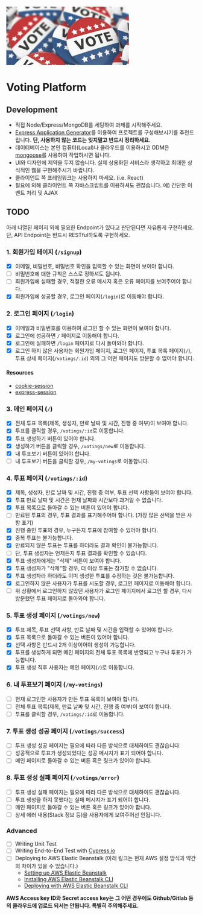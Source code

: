 ![Voting](/voting.jpeg)

# Voting Platform

## Development

- 직접 Node/Express/MongoDB를 세팅하여 과제를 시작해주세요.
- [Express Application Generator](https://expressjs.com/en/starter/generator.html)를 이용하여 프로젝트를 구성해보시기를 추천드립니다. **단, 사용하지 않는 코드는 잊지말고 반드시 정리하세요.**
- 데이터베이스는 본인 컴퓨터(Local)나 클라우드를 이용하시고 ODM은 [mongoose](https://mongoosejs.com/docs/connections.html)를 사용하여 작업하시면 됩니다.
- UI와 디자인에 제약을 두지 않습니다. 실제 상용화된 서비스라 생각하고 최대한 상식적인 웹을 구현해주시기 바랍니다.
- 클라이언트 쪽 프레임워크는 사용하지 마세요. (i.e. React)
- 필요에 의해 클라이언트 쪽 자바스크립트를 이용하셔도 괜찮습니다. 예) 간단한 이벤트 처리 및 AJAX

## TODO

아래 나열된 페이지 외에 필요한 Endpoint가 있다고 판단된다면 자유롭게 구현하세요. 단, API Endpoint는 반드시 RESTful하도록 구현하세요.

### 1. 회원가입 페이지 (`/signup`)

- [x] 이메일, 비밀번호, 비밀번호 확인을 입력할 수 있는 화면이 보여야 합니다.
- [ ] 비밀번호에 대한 규칙은 스스로 정하셔도 됩니다.
- [ ] 회원가입에 실패할 경우, 적절한 오류 메시지 혹은 오류 페이지를 보여주어야 합니다.
- [x] 회원가입에 성공할 경우, 로그인 페이지(`/login`)로 이동해야 합니다.

### 2. 로그인 페이지 (`/login`)

- [x] 이메일과 비밀번호를 이용하여 로그인 할 수 있는 화면이 보여야 합니다.
- [x] 로그인에 성공하면 `/` 페이지로 이동해야 합니다.
- [x] 로그인에 실패하면 `/login` 페이지로 다시 돌아와야 합니다.
- [x] 로그인 하지 않은 사용자는 회원가입 페이지, 로그인 페이지, 투표 목록 페이지(`/`), 투표 상세 페이지(`/votings/:id`) 외의 그 어떤 페이지도 방문할 수 없어야 합니다.

#### Resources

- [cookie-session](https://expressjs.com/en/resources/middleware/cookie-session.html)
- [express-session](https://expressjs.com/en/resources/middleware/session.html)

### 3. 메인 페이지 (`/`)

- [x] 전체 투표 목록(제목, 생성자, 만료 날짜 및 시간, 진행 중 여부)이 보여야 합니다.
- [x] 투표를 클릭할 경우, `/votings/:id`로 이동합니다.
- [x] 투표 생성하기 버튼이 있어야 합니다.
- [x] 생성하기 버튼을 클릭할 경우, `/votings/new`로 이동합니다.
- [x] 내 투표보기 버튼이 있어야 합니다.
- [ ] 내 투표보기 버튼을 클릭할 경우, `/my-votings`로 이동합니다.

### 4. 투표 페이지 (`/votings/:id`)

- [x] 제목, 생성자, 만료 날짜 및 시간, 진행 중 여부, 투표 선택 사항들이 보여야 합니다.
- [x] 투표 만료 날짜 및 시간은 현재 날짜와 시간보다 과거일 수 없습니다.
- [x] 투표 목록으로 돌아갈 수 있는 버튼이 있어야 합니다.
- [ ] 만료된 투표의 경우, 투표 결과를 표기해주어야 합니다. (가장 많은 선택을 받은 사항 표기)
- [x] 진행 중인 투표의 경우, 누구든지 투표에 참여할 수 있어야 합니다.
- [x] 중복 투표는 불가능합니다.
- [x] 만료되지 않은 투표는 투표를 하더라도 결과 확인이 불가능합니다.
- [ ] 단, 투표 생성자는 언제든지 투표 결과를 확인할 수 있습니다.
- [x] 투표 생성자에게는 "삭제" 버튼이 보여야 합니다.
- [x] 투표 생성자가 "삭제"할 경우, 더 이상 투표는 참가할 수 없습니다.
- [x] 투표 생성자라 하더라도 이미 생성한 투표를 수정하는 것은 불가능합니다.
- [x] 로그인하지 않은 사용자가 투표를 시도할 경우, 로그인 페이지로 이동해야 합니다.
- [ ] 위 상황에서 로그인하지 않았던 사용자가 로그인 페이지에서 로그인 할  경우, 다시 방문했던 투표 페이지로 돌아와야 합니다.

### 5. 투표 생성 페이지 (`/votings/new`)

- [x] 투표 제목, 투표 선택 사항, 만료 날짜 및 시간을 입력할 수 있어야 합니다.
- [x] 투표 목록으로 돌아갈 수 있는 버튼이 있어야 합니다.
- [x] 선택 사항은 반드시 2개 이상이어야 생성이 가능합니다.
- [x] 투표를 생성하게 되면 메인 페이지의 전체 투표 목록에 반영되고 누구나 투표가 가능합니다.
- [x] 투표 생성 직후 사용자는 메인 페이지(`/`)로 이동합니다.

### 6. 내 투표보기 페이지 (`/my-votings`)

- [ ] 현재 로그인한 사용자가 만든 투표 목록이 보여야 합니다.
- [ ] 전체 투표 목록(제목, 만료 날짜 및 시간, 진행 중 여부)이 보여야 합니다.
- [ ] 투표를 클릭할 경우, `/votings/:id`로 이동합니다.

### 7. 투표 생성 성공 페이지 (`/votings/success`)

- [ ] 투표 생성 성공 페이지는 필요에 따라 다른 방식으로 대체하여도 괜찮습니다.
- [ ] 성공적으로 투표가 생성되었다는 성공 메시지가 표기 되어야 합니다.
- [ ] 메인 페이지로 돌아갈 수 있는 버튼 혹은 링크가 있어야 합니다.

### 8. 투표 생성 실패 페이지 (`/votings/error`)

- [ ] 투표 생성 실패 페이지는 필요에 따라 다른 방식으로 대체하여도 괜찮습니다.
- [ ] 투표 생성을 하지 못했다는 실패 메시지가 표기 되어야 합니다.
- [ ] 메인 페이지로 돌아갈 수 있는 버튼 혹은 링크가 있어야 합니다.
- [ ] 상세 에러 내용(Stack 정보 등)을 사용자에게 보여주어선 안됩니다.

### Advanced

- [ ] Writing Unit Test
- [ ] Writing End-to-End Test with [Cypress.io](https://www.cypress.io/)
- [ ] Deploying to AWS Elastic Beanstalk (아래 링크는 현재 AWS 설정 방식과 약간의 차이가 있을 수 있습니다.)
  - [Setting up AWS Elastic Beanstalk](https://github.com/vanilla-coding/deploy-with-aws-eb-and-circleci/wiki/Setting-up-AWS-Elastic-Beanstalk)
  - [Installing AWS Elastic Beanstalk CLI](https://github.com/vanilla-coding/deploy-with-aws-eb-and-circleci/wiki/Installing-Elastic-Beanstalk-CLI)
  - [Deploying with AWS Elastic Beanstalk CLI](https://github.com/vanilla-coding/deploy-with-aws-eb-and-circleci/wiki/Deploying-with-Elastic-Beanstalk-CLI)

**AWS Access key ID와 Secret access key는 그 어떤 경우에도 Github/Gitlab 등의 클라우드에 업로드 되서는 안됩니다. 특별히 주의해주세요.**